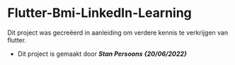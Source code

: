 # Flutter-Bmi-LinkedIn-Learning

Dit project was gecreëerd in aanleiding om verdere kennis te verkrijgen van flutter.

-   Dit project is gemaakt door **_Stan Persoons {20/06/2022}_**
